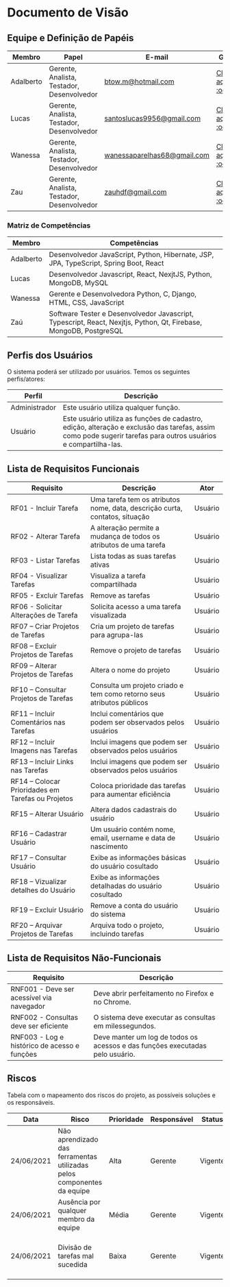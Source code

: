 # Documento de Visão

## Equipe e Definição de Papéis

| Membro    | Papel                                      | E-mail                      | GitHub                                            |
| --------- | ------------------------------------------ | --------------------------- | ------------------------------------------------- |
| Adalberto | Gerente, Analista, Testador, Desenvolvedor | btow.m@hotmail.com          |[Clique aqui :octocat:](https://github.com/batbeto)              |
| Lucas     | Gerente, Analista, Testador, Desenvolvedor | santoslucas9956@gmail.com   |[Clique aqui :octocat:](https://github.com/LucasSilva01)    |
| Wanessa   | Gerente, Analista, Testador, Desenvolvedor | wanessaparelhas68@gmail.com |[Clique aqui :octocat:](https://github.com/wanessabezerra)|
| Zau       | Gerente, Analista, Testador, Desenvolvedor | zauhdf@gmail.com            |[Clique aqui :octocat:](https://github.com/ZauJulio)            |

### Matriz de Competências

| Membro    | Competências                                                                                                      |
| --------- | ----------------------------------------------------------------------------------------------------------------- |
| Adalberto | Desenvolvedor JavaScript, Python, Hibernate, JSP, JPA, TypeScript, Spring Boot, React                             |
| Lucas     | Desenvolvedor Javascript, React, NexjtJS, Python, MongoDB, MySQL                                                  |
| Wanessa   | Gerente e Desenvolvedora Python, C, Django, HTML, CSS, JavaScript                                                 |
| Zaú       | Software Tester e Desenvolvedor Javascript, Typescript, React, Nexjtjs, Python, Qt, Firebase, MongoDB, PostgreSQL |

## Perfis dos Usuários

O sistema poderá ser utilizado por usuários. Temos os seguintes perfis/atores:

| Perfil        | Descrição                                                                                                                                                      |
| ------------- | -------------------------------------------------------------------------------------------------------------------------------------------------------------- |
| Administrador | Este usuário utiliza qualquer função.                                                                                                                          |
| Usuário       | Este usuário utiliza as funções de cadastro, edição, alteração e exclusão das tarefas, assim como pode sugerir tarefas para outros usuários e compartilha-las. |

## Lista de Requisitos Funcionais

| Requisito                                         | Descrição                                                                   | Ator    |
| ------------------------------------------------- | --------------------------------------------------------------------------- | ------- |
| RF01 - Incluir Tarefa                             | Uma tarefa tem os atributos nome, data, descrição curta, contatos, situação | Usuário |
| RF02 - Alterar Tarefa                             | A alteração permite a mudança de todos os atributos de uma tarefa           | Usuário |
| RF03 - Listar Tarefas                             | Lista todas as suas tarefas ativas                                          | Usuário |
| RF04 - Visualizar Tarefas                         | Visualiza a tarefa compartilhada                                            | Usuário |
| RF05 - Excluir Tarefas                            | Remove as tarefas                                                           | Usuário |
| RF06 - Solicitar Alterações de Tarefa             | Solicita acesso a uma tarefa visualizada                                    | Usuário |
| RF07 – Criar Projetos de Tarefas                  | Cria um projeto de tarefas para agrupa-las                                  | Usuário |
| RF08 – Excluir Projetos de Tarefas                | Remove o projeto de tarefas                                                 | Usuário |
| RF09 – Alterar Projetos de Tarefas                | Altera o nome do projeto                                                    | Usuário |
| RF10 – Consultar Projetos de Tarefas               | Consulta um projeto criado e tem como retorno seus atributos públicos                                        | Usuário |
| RF11 – Incluir Comentários nas Tarefas            | Inclui comentários que podem ser observados pelos usuários                  | Usuário |
| RF12 – Incluir Imagens nas Tarefas                | Inclui imagens que podem ser observados pelos usuários                      | Usuário |
| RF13 – Incluir Links nas Tarefas                  | Inclui imagens que podem ser observados pelos usuários                      | Usuário |
| RF14 – Colocar Prioridades em Tarefas ou Projetos | Coloca prioridade das tarefas para aumentar eficiência                      | Usuário |
| RF15 – Alterar Usuário                            | Altera dados cadastrais do usuário                                          | Usuário |
| RF16 – Cadastrar Usuário                          | Um usuário contém nome, email, username e data de nascimento                | Usuário |
| RF17 – Consultar Usuário                          | Exibe as informações básicas do usuário cosultado                           | Usuário |
| RF18 – Vizualizar detalhes do Usuário             | Exibe as informações detalhadas do usuário cosultado                        | Usuário |
| RF19 – Excluir Usuário                            | Remove a conta do usuário do sistema                                        | Usuário |
| RF20 – Arquivar Projetos de Tarefas              | Arquiva todo o projeto, incluindo tarefas                                    | Usuário |

## Lista de Requisitos Não-Funcionais

| Requisito                                    | Descrição                                                                     |
| -------------------------------------------- | ----------------------------------------------------------------------------- |
| RNF001 - Deve ser acessível via navegador    | Deve abrir perfeitamento no Firefox e no Chrome.                              |
| RNF002 - Consultas deve ser eficiente        | O sistema deve executar as consultas em milessegundos.                        |
| RNF003 - Log e histórico de acesso e funções | Deve manter um log de todos os acessos e das funções executadas pelo usuário. |

## Riscos

Tabela com o mapeamento dos riscos do projeto, as possíveis soluções e os responsáveis.

| Data       | Risco                                                                  | Prioridade | Responsável | Status  | Providência/Solução                                            |
| ---------- | ---------------------------------------------------------------------- | ---------- | ----------- | ------- | -------------------------------------------------------------- |
| 24/06/2021 | Não aprendizado das ferramentas utilizadas pelos componentes da equipe | Alta       | Gerente     | Vigente | Reforçar estudos sobre as ferramentas.                         |
| 24/06/2021 | Ausência por qualquer membro da equipe                                 | Média      | Gerente     | Vigente | Planejar o cronograma tendo em base a agenda dos membros.      |
| 24/06/2021 | Divisão de tarefas mal sucedida                                        | Baixa      | Gerente     | Vigente | Acompanhar de perto o desenvolvimento de cada membro da equipe |
